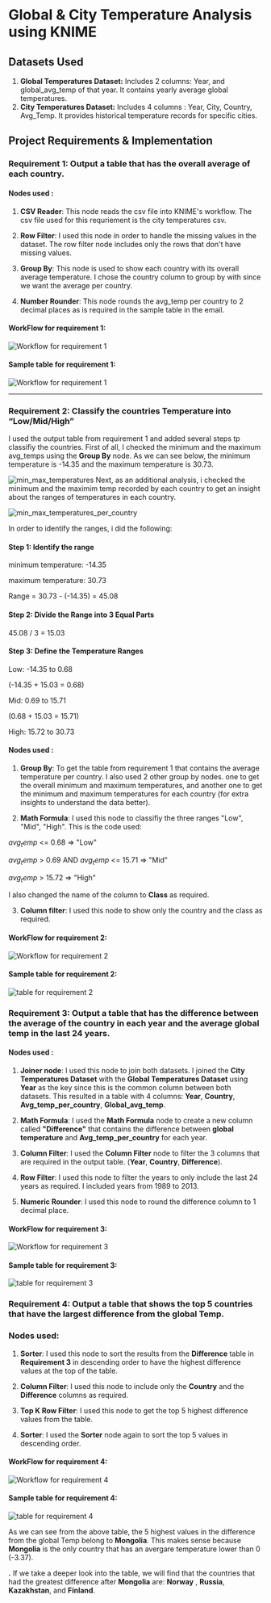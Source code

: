 # Global & City Temperature Analysis using KNIME

## Datasets Used
1. **Global Temperatures Dataset:** Includes 2 columns: Year, and global_avg_temp of that year. It contains yearly average global temperatures.
2. **City Temperatures Dataset:** Includes 4 columns : Year, City, Country, Avg_Temp. It provides historical temperature records for specific cities.

## Project Requirements & Implementation

### Requirement 1: Output a table that has the overall average of each country.
#### Nodes used : 
1. **CSV Reader**: This node reads the csv file into KNIME's workflow. The csv file used for this requriement is the city temperatures csv.


2. **Row Filter**: I used this node in order to handle the missing values in the dataset. The row filter node includes only the rows that don't have missing values.


3. **Group By**: This node is used to show each country with its overall average temperature. I chose the country column to group by with since we want the average per country.


4. **Number Rounder**: This node rounds the avg_temp per country to 2 decimal places as is required in the sample table in the email.

#### WorkFlow for requirement 1:
![Workflow for requirement 1](images/Requirement%201%20workflow.png)



#### Sample table for requirement 1:
![Workflow for requirement 1](images/Requirement%201%20sample%20table.png)



---


### Requirement 2:  Classify the countries Temperature into “Low/Mid/High”


I used the output table from requirement 1 and added several steps tp classifiy the countries.
First of all, I checked the minimum and the maximum avg_temps using the **Group By** node. As we can see below, the minimum temperature is -14.35 and the maximum temperature is 30.73.


![min_max_temperatures](images/min_max_temps.png)
Next, as an additional analysis, i checked the minimum and the maximim temp recorded by each country to get an insight about the ranges of temperatures in each country.


![min_max_temperatures_per_country](images/min_max_per_country.png)

In order to identify the ranges, i did the following: 
#### Step 1: Identify the range
minimum temperature: -14.35


maximum temperature: 30.73


Range = 30.73 - (-14.35) = 45.08

#### Step 2: Divide the Range into 3 Equal Parts
45.08 / 3 = 15.03

#### Step 3: Define the Temperature Ranges


Low: -14.35 to 0.68


(-14.35 + 15.03 = 0.68)


Mid: 0.69 to 15.71


(0.68 + 15.03 = 15.71)


High: 15.72 to 30.73


#### Nodes used :
1. **Group By**: To get the table from requirement 1 that contains the average temperature per country. I also used 2 other group by nodes. one to get the overall minimum and maximum temperatures, and another one to get the minimum and maximum temperatures for each country (for extra insights to understand the data better).


2. **Math Formula**: I used this node to classifiy the three ranges "Low", "Mid", "High". This is the code used:

$avg_temp$ <= 0.68 => "Low"


$avg_temp$ > 0.69 AND $avg_temp$ <= 15.71 => "Mid"


$avg_temp$ > 15.72 => "High"

I also changed the name of the column to **Class** as required.


3. **Column filter**: I used this node to show only the country and the class as required.

#### WorkFlow for requirement 2:
![Workflow for requirement 2](images/Workflow_2.png)


#### Sample table for requirement 2:
![table for requirement 2](images/table_2.png)



### Requirement 3: Output a table that has the difference between the average of the country in each year and the average global temp in the last 24 years.

#### Nodes used :
1. **Joiner node**: I used this node to join both datasets. I joined the **City Temperatures Dataset** with the **Global Temperatures Dataset** using **Year** as the key since this is the common column between both datasets. This resulted in a table with 4 columns: **Year**, **Country**, **Avg_temp_per_country**, **Global_avg_temp**.

2. **Math Formula**: I used the **Math Formula** node to create a new column called **"Difference"** that contains the difference between **global temperature** and **Avg_temp_per_country** for each year.

3. **Column Filter**: I used the **Column Filter** node to filter the 3 columns that are required in the output table. (**Year**, **Country**, **Difference**).

4. **Row Filter**: I used this node to filter the years to only include the last 24 years as required. I included years from 1989 to 2013.

5. **Numeric Rounder**: I used this node to round the difference column to 1 decimal place.

#### WorkFlow for requirement 3:
![Workflow for requirement 3](images/workflow_3.png)


#### Sample table for requirement 3:
![table for requirement 3](images/table_3.png)




### Requirement 4:  Output a table that shows the top 5 countries that have the largest difference from the global Temp.

### Nodes used:

1. **Sorter**: I used this node to sort the results from the **Difference** table in **Requirement 3** in descending order to have the highest difference values at the top of the table.

2. **Column Filter**: I used this node to include only the **Country** and the **Difference** columns as required.

3. **Top K Row Filter**: I used this node to get the top 5 highest difference values from the table.

4. **Sorter**: I used the **Sorter** node again to sort the top 5 values in descending order.


#### WorkFlow for requirement 4:
![Workflow for requirement 4](images/workflow_4.png)


#### Sample table for requirement 4:
![table for requirement 4](images/table_4.png)

As we can see from the above table, the 5 highest values in the difference from the global Temp belong to **Mongolia**. This makes sense because **Mongolia** is the only country that has an avergare temperature lower than 0 (-3.37).

**.** If we take a deeper look into the table, we will find that the countries that had the greatest difference after **Mongolia** are: **Norway** , **Russia**, **Kazakhstan**, and **Finland**.





